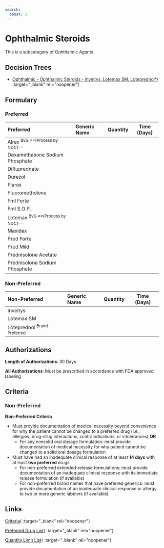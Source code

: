 ```yaml
---
search:
  boost: 3
---
```


# Ophthalmic Steroids

This is a subcategory of Ophthalmic Agents.

## Decision Trees

- [Ophthalmic - Ophthalmic Steroids - Inveltys, Lotemax SM, Loteprednol*](https://forms.office.com/Pages/ResponsePage.aspx?id=nPhjxpvvj0G9PUHkbAzgaN9UYz8EqmlIs3_TYn4TbXBUOVlWQkg1N0EzVEw1MjJNQlVYS0pZWEVHQiQlQCN0PWcu){ :target="_blank" rel="noopener"}

## Formulary

### Preferred

| Preferred                      | Generic Name | Quantity | Time (Days) |
|:-------------------------------|:-------------|:--------:|:-----------:|
| Alrex <sup>BvG ==(Process by NDC)==</sup>           |              |          |             |
| Dexamethasone Sodium Phosphate |              |          |             |
| Difluprednate                  |              |          |             |
| Durezol                        |              |          |             |
| Flarex                         |              |          |             |
| Fluorometholone                |              |          |             |
| Fml Forte                      |              |          |             |
| Fml S.O.P.                     |              |          |             |
| Lotemax <sup>BvG ==(Process by NDC)==</sup>         |              |          |             |
| Maxidex                        |              |          |             |
| Pred Forte                     |              |          |             |
| Pred Mild                      |              |          |             |
| Prednisolone Acetate           |              |          |             |
| Prednisolone Sodium Phosphate  |              |          |             |

### Non-Preferred

| Non-Preferred                                                                                  | Generic Name | Quantity | Time (Days) |
|:-----------------------------------------------------------------------------------------------|:-------------|:--------:|:-----------:|
| Inveltys                                                                                       |              |          |             |
| Lotemax SM                                                                                     |              |          |             |
| <span title = "Brands Preferred: Alrex, Lotemax">Loteprednol</span> <sup>Brand Preferred</sup> |              |          |             |

## Authorizations

**Length of Authorizations**: 30 Days

**All Authorizations**: Must be prescribed in accordance with FDA approved labeling

## Criteria 

### Non-Preferred

**Non-Preferred Criteria**

- Must provide documentation of medical necessity beyond convenience for why the patient cannot be changed to a preferred drug (i.e., allergies, drug-drug interactions, contraindications, or intolerances) **OR**
    - For any nonsolid oral dosage formulation: must provide documentation of medical necessity for why patient cannot be changed to a solid oral dosage formulation
- Must have had an inadequate clinical response of at least **14 days** with at least **two preferred** drugs
    - For non-preferred extended-release formulations: must provide documentation of an inadequate clinical response with its immediate release formulation (if available)
    - For non-preferred brand names that have preferred generics: must provide documentation of an inadequate clinical response or allergy to two or more generic labelers (if available)

## Links

[Criteria](https://medicaid.ohio.gov/static/PHM/drug-coverage/20230701+UPDL+Criteria+_v1_FINAL.approved.pdf#page=91){ :target="_blank" rel="noopener"}

[Preferred Drug List](https://medicaid.ohio.gov/static/PHM/drug-coverage/20230701_UPDL_FINAL_ODM.approved.v2.pdf#page=30){ :target="_blank" rel="noopener"}

[Quantity Limit List](https://pharmacy.medicaid.ohio.gov/sites/default/files/20230101_Ohio_Medicaid_Quantity_Document_APPROVED.pdf){ :target="_blank" rel="noopener"}
